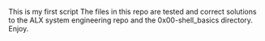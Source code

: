 This is my first script
The files in this repo are tested and correct solutions to the ALX system engineering repo and the 0x00-shell_basics directory.
Enjoy.

